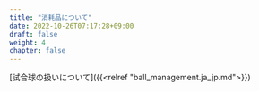 ```yaml
---
title: "消耗品について"
date: 2022-10-26T07:17:28+09:00
draft: false
weight: 4
chapter: false
---
```


[試合球の扱いについて]({{<relref "ball_management.ja_jp.md">}})
